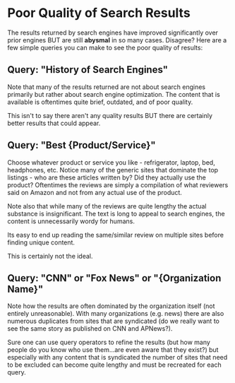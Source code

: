 # Poor Quality of Search Results

The results returned by search engines have improved significantly over prior engines BUT are still **abysmal** in so many cases. Disagree? Here are a few simple queries you can make to see the poor quality of results:

## Query: "History of Search Engines"

Note that many of the results returned are not about search engines primarily but rather about search engine optimization. The content that is available is oftentimes quite brief, outdated, and of poor quality.

This isn't to say there aren't any quality results BUT there are certainly better results that could appear.

## Query: "Best {Product/Service}"

Choose whatever product or service you like - refrigerator, laptop, bed, headphones, etc. Notice many of the generic sites that dominate the top listings - who are these articles written by? Did they actually use the product? Oftentimes the reviews are simply a compilation of what reviewers said on Amazon and not from any actual use of the product.

Note also that while many of the reviews are quite lengthy the actual substance is insignificant. The text is long to appeal to search engines, the content is unnecessarily wordy for humans.

Its easy to end up reading the same/similar review on multiple sites before finding unique content.

This is certainly not the ideal.

## Query: "CNN" or "Fox News" or "{Organization Name}"

Note how the results are often dominated by the organization itself \(not entirely unreasonable\). With many organizations \(e.g. news\) there are also numerous duplicates from sites that are syndicated \(do we really want to see the same story as published on CNN and APNews?\).

Sure one can use query operators to refine the results \(but how many people do you know who use them...are even aware that they exist?\) but especially with any content that is syndicated the number of sites that need to be excluded can become quite lengthy and must be recreated for each query.

